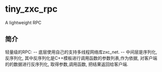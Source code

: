 # tiny_zxc_rpc
A lightweight RPC

## 简介

轻量级的RPC: 
-- 底层使用自己的支持多线程网络库zxc_net.
-- 中间层是序列化,反序列化, 其中反序列化是C++模板进行调用函数的参数列表,作为依据,
对客户端的的数据进行反序列化, 取得参数,调用函数, 把结果返回给客户端. 


